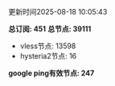 更新时间2025-08-18 10:05:43

**总订阅: 451**
**总节点: 39111**
- vless节点: 13598
- hysteria2节点: 16

**google ping有效节点: 247**
